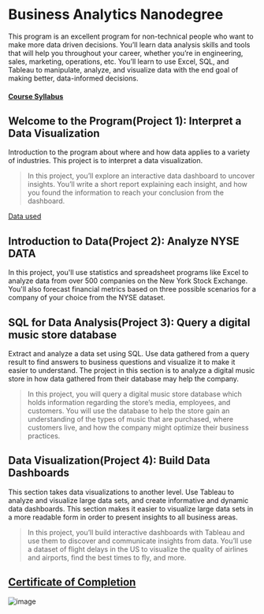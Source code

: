 # Business Analytics Nanodegree
This program is an excellent program for non-technical people who want to make more data driven decisions. You’ll learn data analysis skills and tools that will help you throughout your career, whether you’re in engineering, sales, marketing, operations, etc. You’ll learn to use Excel, SQL, and Tableau to manipulate, analyze, and visualize data with the end goal of making better, data-informed decisions.

#### [Course Syllabus](https://d20vrrgs8k4bvw.cloudfront.net/documents/en-US/Business+Analytics+Nanodegree+Program+Syllabus+2.0.pdf)

## Welcome to the Program(Project 1): Interpret a Data Visualization

Introduction to the program about where and how data applies to a variety of industries. This project is to interpret a data visualization.

>In this project, you’ll explore an interactive data dashboard to uncover insights. You’ll write a short report explaining each insight, and how you found the information to reach your conclusion from the dashboard.

[Data used](https://public.tableau.com/profile/matt.chambers#!/vizhome/LinkedInTopSkills2016-MakeoverMonday/LinkedInTopSkills2016-MakeoverMonday)

## Introduction to Data(Project 2): Analyze NYSE DATA
In this project, you'll use statistics and spreadsheet programs like Excel to analyze data from over 500 companies on the New York Stock Exchange. You'll also forecast financial metrics based on three possible scenarios for a company of your choice from the NYSE dataset.


## SQL for Data Analysis(Project 3): Query a digital music store database

Extract and analyze a data set using SQL. Use data gathered from a query result to find answers to business questions and visualize it to make it easier to understand. The project in this section is to analyze a digital music store in how data gathered from their database may help the company.

>In this project, you will query a digital music store database which holds information regarding the store’s media, employees, and customers. You will use the database to help the store gain an understanding of the types of music that are purchased, where customers live, and how the company might optimize their business practices.


## Data Visualization(Project 4): Build Data Dashboards
This section takes data visualizations to another level. Use Tableau to analyze and visualize large data sets, and create informative and dynamic data dashboards. This section makes it easier to visualize large data sets in a more readable form in order to present insights to all business areas.

>In this project, you’ll build interactive dashboards with Tableau and use them to discover and communicate insights from data. You’ll use a dataset of flight delays in the US to visualize the quality of airlines and airports, find the best times to fly, and more.


## [Certificate of Completion](https://confirm.udacity.com/AKNWFK3H)
![image](https://user-images.githubusercontent.com/104661243/167256136-c1934ae0-d3e4-48eb-b377-c1bfd347cf56.png)
